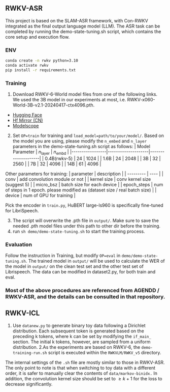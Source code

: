 ## RWKV-ASR

This project is based on the SLAM-ASR framework, with Con-RWKV integrated as the final output language model (LLM). 
The ASR task can be completed by running the demo-state-tuning.sh script, which contains the core setup and execution flow.

### ENV
```bash
conda create -n rwkv python=3.10
conda activate rwkv
pip install -r requirements.txt
```

### Training
1. Download RWKV-6-World model files from one of the following links. We used the 3B model in our experiments at most, i.e. RWKV-x060-World-3B-v2.1-20240417-ctx4096.pth.

- [Hugging Face](https://huggingface.co/BlinkDL/rwkv-6-world/tree/main) 
- [Hf Mirror (CN)](https://hf-mirror.com/BlinkDL/rwkv-6-world/tree/main) 
- [Modelscope](https://modelscope.cn/models/Blink_DL/rwkv-6-world/files)

2. Set ```OP=train``` for training and ```load_model=path/to/your/model/```. Based on the model you are using, please modify the ```n_embed``` and ```n_layer``` parameters in the demo-state-tuning.sh script as follows:
   | Model Parameter | $n_{\text{layer}}$ | $n_{\text{embd}}$ |
|-----------------|--------------------|--------------------|
| 0.4B(rwkv-5)            | 24                 | 1024               |
| 1.6B            | 24                 | 2048               |
| 3B              | 32                 | 2560               |
| 7B              | 32                 | 4096               |
| 14B             | 61                 | 4096               |

Other parameters for training:
|   parameter       | description  |
| --------- | ---- |
| conv | add convolution module or not | 
| kernel size | conv kernel size (suggest 5) | 
| micro_bsz | batch size for each device | 
| epoch_steps | num of steps in 1 epoch. please modified as (dataset size / real batch size) | 
| device | num of GPU for training |  

Pick the encoder in ```train.py```, HuBERT large-ls960 is specifically fine-tuned for LibriSpeech.

3. The script will overwrite the .pth file in ```output/```. Make sure to save the needed .pth model files under this path to other dir before the training.
4. run ```sh demo/demo-state-tuning.sh``` to start the training process.

### Evaluation

Follow the instruction in Training, but modify ```OP=eval``` in ```demo/demo-state-tuning.sh```. 
The trained model in ```output/``` will be used to calculate the WER of the model in ```output/``` on the clean test set and the other test set of Librispeech.
The data can be modified in dataset2.py, for both train and eval.

### Most of the above procedures are referenced from AGENDD / RWKV-ASR, and the details can be consulted in that repository.

## RWKV-ICL
1. Use ```datanew.py``` to generate binary toy data following a Dirichlet distribution. Each subsequent token is generated based on the preceding k tokens, where k can be set by modifying the ```if_main_``` section.
The initial k tokens, however, are sampled from a uniform distribution.
2.As the experiments are based on RWKV-6, the ```demo-training-run.sh``` script is executed within the ```RWKVLM/RWKV_v5``` directory.

The internal settings of the ```.sh``` file are mostly similar to those in RWKV-ASR. The only point to note is that when switching to toy data with a different order, it is safer to manually clear the contents of ```data/markov-binidx.``` 
In addition, the convolution kernel size should be set to $\geq k+1$ for the loss to decrease significantly.
